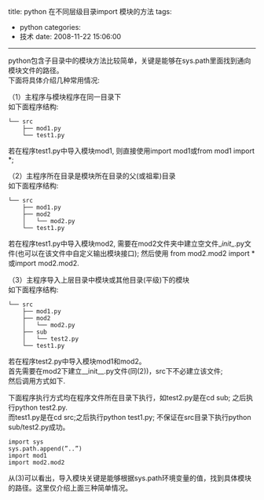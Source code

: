 title: python 在不同层级目录import 模块的方法
tags:
  - python
categories:
  - 技术
date: 2008-11-22 15:06:00
---
python包含子目录中的模块方法比较简单，关键是能够在sys.path里面找到通向模块文件的路径。  
下面将具体介绍几种常用情况:

（1）主程序与模块程序在同一目录下    
如下面程序结构:
```
└── src
    ├── mod1.py
    └── test1.py
```
若在程序test1.py中导入模块mod1, 则直接使用import mod1或from mod1 import *;

（2）主程序所在目录是模块所在目录的父(或祖辈)目录  
如下面程序结构:
```
└── src
    ├── mod1.py
    ├── mod2
    │   └── mod2.py
    └── test1.py
```
若在程序test1.py中导入模块mod2, 需要在mod2文件夹中建立空文件\__init__.py文件(也可以在该文件中自定义输出模块接口); 然后使用 from mod2.mod2 import * 或import mod2.mod2.


（3）主程序导入上层目录中模块或其他目录(平级)下的模块  
如下面程序结构:
```
└── src
    ├── mod1.py
    ├── mod2
    │   └── mod2.py
    ├── sub
    │   └── test2.py
    └── test1.py
```
若在程序test2.py中导入模块mod1和mod2。  
首先需要在mod2下建立__init__.py文件(同(2))，src下不必建立该文件;   
然后调用方式如下.

下面程序执行方式均在程序文件所在目录下执行，如test2.py是在cd sub; 之后执行python test2.py.  
而test1.py是在cd src;之后执行python test1.py; 不保证在src目录下执行python sub/test2.py成功。
```
import sys
sys.path.append(”..”)
import mod1
import mod2.mod2
```


从(3)可以看出，导入模块关键是能够根据sys.path环境变量的值，找到具体模块的路径。这里仅介绍上面三种简单情况。